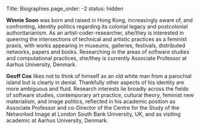 Title: Biographies
page_order: -2
status: hidden

**Winnie Soon** was born and raised in Hong Kong, increasingly aware of, and confronting, identity politics regarding its colonial legacy and postcolonial authoritarianism. As an artist-coder-researcher, she/they is interested in queering the intersections of technical and artistic practices as a feminist praxis, with works appearing in museums, galleries, festivals, distributed networks, papers and books. Researching in the areas of software studies and computational practices, she/they is currently Associate Professor at Aarhus University, Denmark.

**Geoff Cox** likes not to think of himself as an old white man from a parochial island but is clearly in denial. Thankfully other aspects of his identity are more ambiguous and fluid. Research interests lie broadly across the fields of software studies, contemporary art practice, cultural theory, feminist new materialism, and image politics, reflected in his academic position as Associate Professor and co-Director of the Centre for the Study of the Networked Image at London South Bank University, UK, and as visiting academic at Aarhus University, Denmark.
